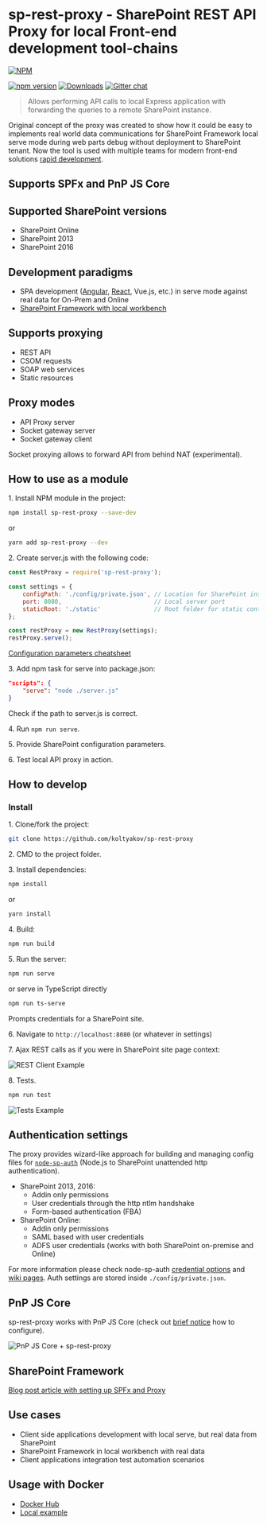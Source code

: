 # sp-rest-proxy - SharePoint REST API Proxy for local Front-end development tool-chains

[![NPM](https://nodei.co/npm/sp-rest-proxy.png?mini=true&downloads=true&downloadRank=true&stars=true)](https://nodei.co/npm/sp-rest-proxy/)

[![npm version](https://badge.fury.io/js/sp-rest-proxy.svg)](https://badge.fury.io/js/sp-rest-proxy)
[![Downloads](https://img.shields.io/npm/dm/sp-rest-proxy.svg)](https://www.npmjs.com/package/sp-rest-proxy)
[![Gitter chat](https://badges.gitter.im/gitterHQ/gitter.png)](https://gitter.im/sharepoint-node/Lobby)

> Allows performing API calls to local Express application with forwarding the queries to a remote SharePoint instance.

Original concept of the proxy was created to show how it could be easy to implements real world data communications for SharePoint Framework local serve mode during web parts debug without deployment to SharePoint tenant. Now the tool is used with multiple teams for modern front-end solutions [rapid development](https://github.com/koltyakov/sp-rest-proxy#development-paradigms).

## Supports SPFx and PnP JS Core

## Supported SharePoint versions

- SharePoint Online
- SharePoint 2013
- SharePoint 2016

## Development paradigms

- SPA development ([Angular](http://johnliu.net/blog/2017/9/angular-4-sharepoint-on-premises-localhost-development-and-sp-rest-proxy), [React](https://www.linkedin.com/pulse/getting-started-react-local-development-sharepoint-andrew-koltyakov/), Vue.js, etc.) in serve mode against real data for On-Prem and Online
- [SharePoint Framework with local workbench](https://www.linkedin.com/pulse/local-spfx-workbench-against-real-sharepoint-api-andrew-koltyakov/)

## Supports proxying

- REST API
- CSOM requests
- SOAP web services
- Static resources

## Proxy modes

- API Proxy server
- Socket gateway server
- Socket gateway client

Socket proxying allows to forward API from behind NAT (experimental).

## How to use as a module

1\. Install NPM module in the project:

```bash
npm install sp-rest-proxy --save-dev
```

or

```bash
yarn add sp-rest-proxy --dev
```

2\. Create server.js with the following code:

```javascript
const RestProxy = require('sp-rest-proxy');

const settings = {
    configPath: './config/private.json', // Location for SharePoint instance mapping and credentials
    port: 8080,                          // Local server port
    staticRoot: './static'               // Root folder for static content
};

const restProxy = new RestProxy(settings);
restProxy.serve();
```

[Configuration parameters cheatsheet](https://github.com/koltyakov/sp-rest-proxy/tree/master/docs/authparameters.md)

3\. Add npm task for serve into package.json:

```json
"scripts": {
    "serve": "node ./server.js"
}
```

Check if the path to server.js is correct.

4\. Run `npm run serve`.

5\. Provide SharePoint configuration parameters.

6\. Test local API proxy in action.

## How to develop

### Install

1\. Clone/fork the project:

```bash
git clone https://github.com/koltyakov/sp-rest-proxy
```

2\. CMD to the project folder.

3\. Install dependencies:

```bash
npm install
```

or

```bash
yarn install
```

4\. Build:

```bash
npm run build
```

5\. Run the server:

```bash
npm run serve
```

or serve in TypeScript directly

```bash
npm run ts-serve
```

Prompts credentials for a SharePoint site.

6\. Navigate to `http://localhost:8080` (or whatever in settings)

7\. Ajax REST calls as if you were in SharePoint site page context:

![REST Client Example](./docs/img/client-example.png)

8\. Tests.

```bash
npm run test
```

![Tests Example](./docs/img/tests-example.png)

## Authentication settings

The proxy provides wizard-like approach for building and managing config files for [`node-sp-auth`](https://github.com/s-KaiNet/node-sp-auth) (Node.js to SharePoint unattended http authentication).

- SharePoint 2013, 2016:
  - Addin only permissions
  - User credentials through the http ntlm handshake
  - Form-based authentication (FBA)
- SharePoint Online:
  - Addin only permissions
  - SAML based with user credentials
  - ADFS user credentials (works with both SharePoint on-premise and Online)

For more information please check node-sp-auth [credential options](https://github.com/s-KaiNet/node-sp-auth#params) and [wiki pages](https://github.com/s-KaiNet/node-sp-auth/wiki).
Auth settings are stored inside `./config/private.json`.

## PnP JS Core

sp-rest-proxy works with PnP JS Core (check out [brief notice](https://github.com/koltyakov/sp-rest-proxy/issues/26) how to configure).

![PnP JS Core + sp-rest-proxy](http://koltyakov.ru/images/pnp-sp-rest-proxy.png)

## SharePoint Framework

[Blog post article with setting up SPFx and Proxy](https://www.linkedin.com/pulse/local-spfx-workbench-against-real-sharepoint-api-andrew-koltyakov/)

## Use cases

- Client side applications development with local serve, but real data from SharePoint
- SharePoint Framework in local workbench with real data
- Client applications integration test automation scenarios

## Usage with Docker

- [Docker Hub](https://hub.docker.com/r/koltyakov/sp-rest-proxy/)
- [Local example](https://github.com/koltyakov/sp-rest-proxy/tree/master/docker)
